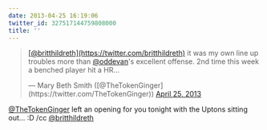 ```yaml
---
date: 2013-04-25 16:19:06
twitter_id: 327517144759808000
title: ''
---
```


<blockquote class="twitter-tweet"><p lang="en" dir="ltr"><a href="https://twitter.com/britthildreth?ref_src=twsrc%5Etfw">[@britthildreth](https://twitter.com/britthildreth)</a> it was my own line up troubles more than <a href="https://twitter.com/oddEvan?ref_src=twsrc%5Etfw">@oddevan</a>&#39;s excellent offense. 2nd time this week a benched player hit a HR...</p>&mdash; Mary Beth Smith ([@TheTokenGinger](https://twitter.com/TheTokenGinger)) <a href="https://twitter.com/TheTokenGinger/status/327516772540506112?ref_src=twsrc%5Etfw">April 25, 2013</a></blockquote>
<script async src="https://platform.twitter.com/widgets.js" charset="utf-8"></script>

[@TheTokenGinger](https://twitter.com/TheTokenGinger) left an opening for you tonight with the Uptons sitting out… :D /cc [@britthildreth](https://twitter.com/britthildreth)
